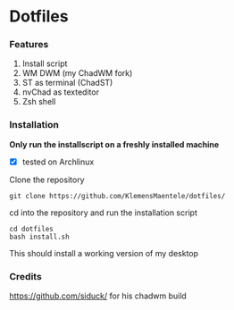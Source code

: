 # Dotfiles
### Features
1. Install script
2. WM DWM (my ChadWM fork)
3. ST as terminal (ChadST)
4. nvChad as texteditor
5. Zsh shell

### Installation
**Only run the installscript on a freshly installed machine**
- [X] tested on Archlinux

Clone the repository
```
git clone https://github.com/KlemensMaentele/dotfiles/
```
cd into the repository and run the installation script
```
cd dotfiles
bash install.sh
```
This should install a working version of my desktop

### Credits
https://github.com/siduck/ for his chadwm build
